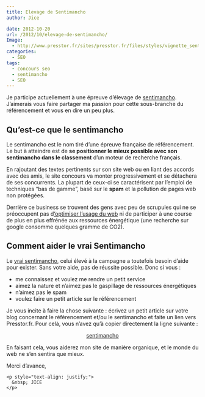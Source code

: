 ```yaml
---
title: Elevage de Sentimancho
author: Jice

date: 2012-10-20
url: /2012/10/elevage-de-sentimancho/
Image:
  - http://www.presstor.fr/sites/presstor.fr/files/styles/vignette_sentimancho/public/images/sentimancho/sentimancho_de_chasse_san.jpg
categories:
  - SEO
tags:
  - concours seo
  - sentimancho
  - SEO
---
```

Je participe actuellement à une épreuve d&#8217;élevage de <a href="http://www.presstor.fr" target="_blank" title="Ma passion du Sentimancho">sentimancho</a>. J&#8217;aimerais vous faire partager ma passion pour cette sous-branche du référencement et vous en dire un peu plus.

## Qu&#8217;est-ce que le sentimancho

Le sentimancho est le nom tiré d&#8217;une épreuve française de référencement. Le but à atteindre est de **se positionner le mieux possible avec son sentimancho dans le classement** d&#8217;un moteur de recherche français.

En rajoutant des textes pertinents sur son site web ou en liant des accords avec des amis, le site concours va monter progressivement et se détachera de ses concurrents. La plupart de ceux-ci se caractérisent par l&#8217;emploi de techniques &#8220;bas de gamme&#8221;, basé sur le **spam** et la pollution de pages web non protégées.

Derrière ce business se trouvent des gens avec peu de scrupules qui ne se préoccupent pas d<a href="http://www.zdnet.fr/actualites/le-web-propre-un-nouvel-outil-au-service-de-l-efficacite-energetique-39768664.htm" target="_blank" title="Optimiser l'usage du web">&#8216;optimiser l&#8217;usage du web</a> ni de participer à une course de plus en plus effrénée aux ressources énergétique (une recherche sur google consomme quelques gramme de CO2).

## Comment aider le vrai Sentimancho

Le <a href="http://www.presstor.fr" target="_blank" title="Le vrai Sentimancho c'est Presstor.fr">vrai sentimancho</a>, celui élevé à la campagne a toutefois besoin d&#8217;aide pour exister. Sans votre aide, pas de réussite possible. Donc si vous :

  * me connaissez et voulez me rendre un petit service
  * aimez la nature et n&#8217;aimez pas le gaspillage de ressources énergétiques
  * n&#8217;aimez pas le spam
  * voulez faire un petit article sur le référencement

Je vous incite à faire la chose suivante : écrivez un petit article sur votre blog concernant le référencement et/ou le sentimancho et faite un lien vers Presstor.fr. Pour celà, vous n&#8217;avez qu&#8217;à copier directement la ligne suivante :

<p style="text-align: center;">
  <a href=&#8221;http://www.presstor.fr&#8221; title=&#8221;sentimancho&#8221;>sentimancho</a>
</p>

<p style="text-align: center;">
  <p style="text-align: justify;">
    En faisant cela, vous aiderez mon site de manière organique, et le monde du web ne s&#8217;en sentira que mieux.
  </p>
  
  <p style="text-align: justify;">
    <p style="text-align: justify;">
      Merci d&#8217;avance,
    </p>
    
    <p style="text-align: justify;">
      &nbsp; JICE
    </p>